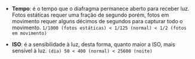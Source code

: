 + **Tempo**: é o tempo que o diafragma permanece aberto para receber luz. Fotos estáticas requer uma fração de segundo porém, fotos em movimento requer alguns décimos de segundos para capturar todo o movimento. `1/1000 (fotos estáticas) < 1/125 (normal) < 1/2 (fotos em movimento)`


+ **ISO**: é a sensibilidade à luz, desta forma, quanto maior a ISO, mais sensível à luz. `(dia) 50 < 400 (normal) < 25600 (noite)`  
